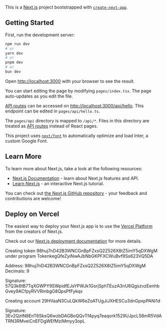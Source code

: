 This is a [Next.js](https://nextjs.org/) project bootstrapped with [`create-next-app`](https://github.com/vercel/next.js/tree/canary/packages/create-next-app).

## Getting Started

First, run the development server:

```bash
npm run dev
# or
yarn dev
# or
pnpm dev
# or
bun dev
```

Open [http://localhost:3000](http://localhost:3000) with your browser to see the result.

You can start editing the page by modifying `pages/index.tsx`. The page auto-updates as you edit the file.

[API routes](https://nextjs.org/docs/api-routes/introduction) can be accessed on [http://localhost:3000/api/hello](http://localhost:3000/api/hello). This endpoint can be edited in `pages/api/hello.ts`.

The `pages/api` directory is mapped to `/api/*`. Files in this directory are treated as [API routes](https://nextjs.org/docs/api-routes/introduction) instead of React pages.

This project uses [`next/font`](https://nextjs.org/docs/basic-features/font-optimization) to automatically optimize and load Inter, a custom Google Font.

## Learn More

To learn more about Next.js, take a look at the following resources:

- [Next.js Documentation](https://nextjs.org/docs) - learn about Next.js features and API.
- [Learn Next.js](https://nextjs.org/learn) - an interactive Next.js tutorial.

You can check out [the Next.js GitHub repository](https://github.com/vercel/next.js/) - your feedback and contributions are welcome!

## Deploy on Vercel

The easiest way to deploy your Next.js app is to use the [Vercel Platform](https://vercel.com/new?utm_medium=default-template&filter=next.js&utm_source=create-next-app&utm_campaign=create-next-app-readme) from the creators of Next.js.

Check out our [Next.js deployment documentation](https://nextjs.org/docs/deployment) for more details.

Creating token 98huj7nD42B3WNCGnBpFZxsQ2Z526X8tZ5imY5qDXWgM under program TokenkegQfeZyiNwAJbNbGKPFXCWuBvf9Ss623VQ5DA

Address:  98huj7nD42B3WNCGnBpFZxsQ2Z526X8tZ5imY5qDXWgM
Decimals:  9

Signature: 57Q3k6tB7TqXGWPY9SWpidfEJsYPWJk1GsrjSphTEuzA3nU6QgszvzEenhbGvey9ACfpyRVVRmbgG8QpsPfFykqx

Creating account 29HVaaN3CuLQkW6eZoATUgJiJXHESCu3dnGpxpPANi1d

Signature: 3Ev2QztN8EnT6SksQ6wzbDAGBoQQvTf4pyq7eaqork1529UJpcL58mR5VdATRN3RMveiCnEFDgWEfMziMmyy3opL